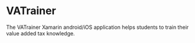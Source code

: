 # VATrainer
The VATrainer Xamarin android/iOS application helps students to train their value added tax knowledge. 
